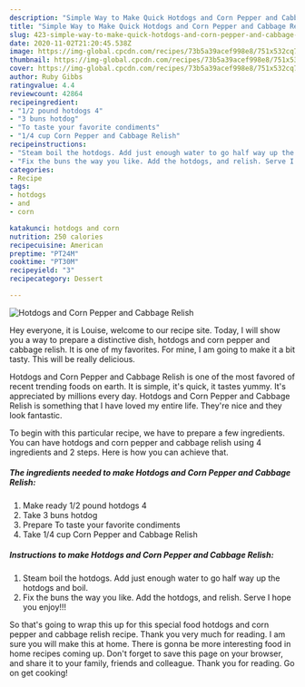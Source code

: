 ```yaml
---
description: "Simple Way to Make Quick Hotdogs and Corn Pepper and Cabbage Relish"
title: "Simple Way to Make Quick Hotdogs and Corn Pepper and Cabbage Relish"
slug: 423-simple-way-to-make-quick-hotdogs-and-corn-pepper-and-cabbage-relish
date: 2020-11-02T21:20:45.538Z
image: https://img-global.cpcdn.com/recipes/73b5a39acef998e8/751x532cq70/hotdogs-and-corn-pepper-and-cabbage-relish-recipe-main-photo.jpg
thumbnail: https://img-global.cpcdn.com/recipes/73b5a39acef998e8/751x532cq70/hotdogs-and-corn-pepper-and-cabbage-relish-recipe-main-photo.jpg
cover: https://img-global.cpcdn.com/recipes/73b5a39acef998e8/751x532cq70/hotdogs-and-corn-pepper-and-cabbage-relish-recipe-main-photo.jpg
author: Ruby Gibbs
ratingvalue: 4.4
reviewcount: 42864
recipeingredient:
- "1/2 pound hotdogs 4"
- "3 buns hotdog"
- "To taste your favorite condiments"
- "1/4 cup Corn Pepper and Cabbage Relish"
recipeinstructions:
- "Steam boil the hotdogs. Add just enough water to go half way up the hotdogs and boil."
- "Fix the buns the way you like. Add the hotdogs, and relish. Serve I hope you enjoy!!!"
categories:
- Recipe
tags:
- hotdogs
- and
- corn

katakunci: hotdogs and corn 
nutrition: 250 calories
recipecuisine: American
preptime: "PT24M"
cooktime: "PT30M"
recipeyield: "3"
recipecategory: Dessert

---
```



![Hotdogs and Corn Pepper and Cabbage Relish](https://img-global.cpcdn.com/recipes/73b5a39acef998e8/751x532cq70/hotdogs-and-corn-pepper-and-cabbage-relish-recipe-main-photo.jpg)

Hey everyone, it is Louise, welcome to our recipe site. Today, I will show you a way to prepare a distinctive dish, hotdogs and corn pepper and cabbage relish. It is one of my favorites. For mine, I am going to make it a bit tasty. This will be really delicious.



Hotdogs and Corn Pepper and Cabbage Relish is one of the most favored of recent trending foods on earth. It is simple, it's quick, it tastes yummy. It's appreciated by millions every day. Hotdogs and Corn Pepper and Cabbage Relish is something that I have loved my entire life. They're nice and they look fantastic.


To begin with this particular recipe, we have to prepare a few ingredients. You can have hotdogs and corn pepper and cabbage relish using 4 ingredients and 2 steps. Here is how you can achieve that.

<!--inarticleads1-->

##### The ingredients needed to make Hotdogs and Corn Pepper and Cabbage Relish:

1. Make ready 1/2 pound hotdogs 4
1. Take 3 buns hotdog
1. Prepare To taste your favorite condiments
1. Take 1/4 cup Corn Pepper and Cabbage Relish




<!--inarticleads2-->

##### Instructions to make Hotdogs and Corn Pepper and Cabbage Relish:

1. Steam boil the hotdogs. Add just enough water to go half way up the hotdogs and boil.
1. Fix the buns the way you like. Add the hotdogs, and relish. Serve I hope you enjoy!!!




So that's going to wrap this up for this special food hotdogs and corn pepper and cabbage relish recipe. Thank you very much for reading. I am sure you will make this at home. There is gonna be more interesting food in home recipes coming up. Don't forget to save this page on your browser, and share it to your family, friends and colleague. Thank you for reading. Go on get cooking!
